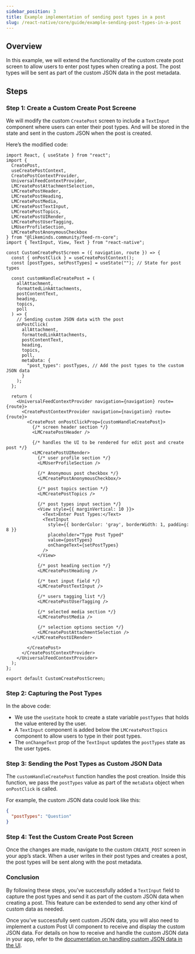 ```yaml
---
sidebar_position: 3
title: Example implementation of sending post types in a post
slug: /react-native/core/guide/example-sending-post-types-in-a-post
---
```


## Overview

In this example, we will extend the functionality of the custom create post screen to allow users to enter post types when creating a post. The post types will be sent as part of the custom JSON data in the post metadata.

## Steps

### Step 1: Create a Custom Create Post Screene

We will modify the custom `CreatePost` screen to include a `TextInput` component where users can enter their post types. And will be stored in the state and sent in the custom JSON when the post is created.

Here’s the modified code:

```tsx
import React, { useState } from "react";
import {
  CreatePost,
  useCreatePostContext,
  CreatePostContextProvider,
  UniversalFeedContextProvider,
  LMCreatePostAttachmentSelection,
  LMCreatePostHeader,
  LMCreatePostHeading,
  LMCreatePostMedia,
  LMCreatePostTextInput,
  LMCreatePostTopics,
  LMCreatePostUIRender,
  LMCreatePostUserTagging,
  LMUserProfileSection,
  LMCreatePostAnonymousCheckbox
} from "@likeminds.community/feed-rn-core";
import { TextInput, View, Text } from "react-native";

const CustomCreatePostScreen = ({ navigation, route }) => {
  const { onPostClick } = useCreatePostContext();
  const [postTypes, setPostTypes] = useState(""); // State for post types

  const customHandleCreatePost = (
    allAttachment,
    formattedLinkAttachments,
    postContentText,
    heading,
    topics,
    poll
  ) => {
    // Sending custom JSON data with the post
    onPostClick(
      allAttachment,
      formattedLinkAttachments,
      postContentText,
      heading,
      topics,
      poll,
      metaData: {
        "post_types": postTypes, // Add the post types to the custom JSON data
      }
    );
  };

  return (
    <UniversalFeedContextProvider navigation={navigation} route={route}>
      <CreatePostContextProvider navigation={navigation} route={route}>
        <CreatePost onPostClickProp={customHandleCreatePost}>
          {/* screen header section */}
          <LMCreatePostHeader />

          {/* handles the UI to be rendered for edit post and create post */}
          <LMCreatePostUIRender>
            {/* user profile section */}
            <LMUserProfileSection />

            {/* Anonymous post checkbox */}
            <LMCreatePostAnonymousCheckbox/>

            {/* post topics section */}
            <LMCreatePostTopics />

            {/* post types input section */}
            <View style={{ marginVertical: 10 }}>
              <Text>Enter Post Types:</Text>
              <TextInput
                style={{ borderColor: 'gray', borderWidth: 1, padding: 8 }}
                placeholder="Type Post Typed"
                value={postTypes}
                onChangeText={setPostTypes}
              />
            </View>

            {/* post heading section */}
            <LMCreatePostHeading />

            {/* text input field */}
            <LMCreatePostTextInput />

            {/* users tagging list */}
            <LMCreatePostUserTagging />

            {/* selected media section */}
            <LMCreatePostMedia />
            
            {/* selection options section */}
            <LMCreatePostAttachmentSelection />
          </LMCreatePostUIRender>

        </CreatePost>
      </CreatePostContextProvider>
    </UniversalFeedContextProvider>
  );
};

export default CustomCreatePostScreen;
```

### Step 2: Capturing the Post Types

In the above code:

- We use the `useState` hook to create a state variable `postTypes` that holds the value entered by the user.
- A `TextInput` component is added below the `LMCreatePostTopics` component to allow users to type in their post types.
- The `onChangeText` prop of the `TextInput` updates the `postTypes` state as the user types.

### Step 3: Sending the Post Types as Custom JSON Data

The `customHandleCreatePost` function handles the post creation. Inside this function, we pass the `postTypes` value as part of the `metaData` object when `onPostClick` is called.

For example, the custom JSON data could look like this:

```json
{
  "postTypes": "Question"
}
```

### Step 4: Test the Custom Create Post Screen

Once the changes are made, navigate to the custom `CREATE_POST` screen in your app’s stack. When a user writes in their post types and creates a post, the post types will be sent along with the post metadata.

### Conclusion

By following these steps, you’ve successfully added a `TextInput` field to capture the post types and send it as part of the custom JSON data when creating a post. This feature can be extended to send any other kind of custom data as needed.

Once you’ve successfully sent custom JSON data, you will also need to implement a custom Post UI component to receive and display the custom JSON data. For details on how to receive and handle the custom JSON data in your app, refer to the [documentation on handling custom JSON data in the UI](../how-to-render-custom-post-ui/example-add-a-custom-post-type-tag-in-post.md).
